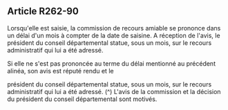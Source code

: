 ## Article R262-90

Lorsqu'elle est saisie, la commission de recours amiable se prononce dans un délai d'un mois à compter de
la date de saisine. A réception de l'avis, le président du conseil départemental statue, sous un mois, sur le
recours administratif qui lui a été adressé.

Si elle ne s'est pas prononcée au terme du délai mentionné au précédent alinéa, son avis est réputé rendu et le

président du conseil départemental statue, sous un mois, sur le recours administratif qui lui a été adressé. (^)
L'avis de la commission et la décision du président du conseil départemental sont motivés.

